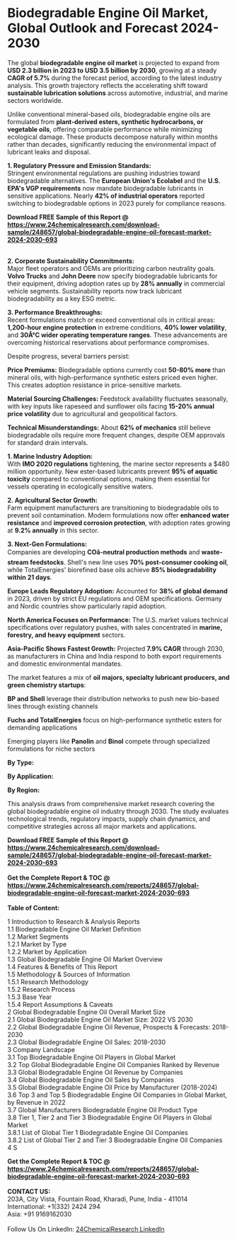 <h1>Biodegradable Engine Oil Market, Global Outlook and Forecast 2024-2030</h1><p>The global <strong>biodegradable engine oil market</strong> is projected to expand from <strong>USD 2.3 billion in 2023 to USD 3.5 billion by 2030</strong>, growing at a steady <strong>CAGR of 5.7%</strong> during the forecast period, according to the latest industry analysis. This growth trajectory reflects the accelerating shift toward <strong>sustainable lubrication solutions</strong> across automotive, industrial, and marine sectors worldwide.</p><p>Unlike conventional mineral-based oils, biodegradable engine oils are formulated from <strong>plant-derived esters, synthetic hydrocarbons, or vegetable oils</strong>, offering comparable performance while minimizing ecological damage. These products decompose naturally within months rather than decades, significantly reducing the environmental impact of lubricant leaks and disposal.</p><p><strong>1. Regulatory Pressure and Emission Standards:</strong><br>
Stringent environmental regulations are pushing industries toward biodegradable alternatives. The <strong>European Union's Ecolabel</strong> and the <strong>U.S. EPA's VGP requirements</strong> now mandate biodegradable lubricants in sensitive applications. Nearly <strong>42% of industrial operators</strong> reported switching to biodegradable options in 2023 purely for compliance reasons.</p><div><b>Download FREE Sample of this Report @ 
            <a href="https://www.24chemicalresearch.com/download-sample/248657/global-biodegradable-engine-oil-forecast-market-2024-2030-693">
            https://www.24chemicalresearch.com/download-sample/248657/global-biodegradable-engine-oil-forecast-market-2024-2030-693</a></b></div><br><p><strong>2. Corporate Sustainability Commitments:</strong><br>
Major fleet operators and OEMs are prioritizing carbon neutrality goals. <strong>Volvo Trucks</strong> and <strong>John Deere</strong> now specify biodegradable lubricants for their equipment, driving adoption rates up by <strong>28% annually</strong> in commercial vehicle segments. Sustainability reports now track lubricant biodegradability as a key ESG metric.</p><p><strong>3. Performance Breakthroughs:</strong><br>
Recent formulations match or exceed conventional oils in critical areas: <strong>1,200-hour engine protection</strong> in extreme conditions, <strong>40% lower volatility</strong>, and <strong>30Â°C wider operating temperature ranges</strong>. These advancements are overcoming historical reservations about performance compromises.</p><p>Despite progress, several barriers persist:</p><p><strong>Price Premiums:</strong> Biodegradable options currently cost <strong>50-80% more</strong> than mineral oils, with high-performance synthetic esters priced even higher. This creates adoption resistance in price-sensitive markets.</p><p><strong>Material Sourcing Challenges:</strong> Feedstock availability fluctuates seasonally, with key inputs like rapeseed and sunflower oils facing <strong>15-20% annual price volatility</strong> due to agricultural and geopolitical factors.</p><p><strong>Technical Misunderstandings:</strong> About <strong>62% of mechanics</strong> still believe biodegradable oils require more frequent changes, despite OEM approvals for standard drain intervals.</p><p><strong>1. Marine Industry Adoption:</strong><br>
With <strong>IMO 2020 regulations</strong> tightening, the marine sector represents a $480 million opportunity. New ester-based lubricants prevent <strong>95% of aquatic toxicity</strong> compared to conventional options, making them essential for vessels operating in ecologically sensitive waters.</p><p><strong>2. Agricultural Sector Growth:</strong><br>
Farm equipment manufacturers are transitioning to biodegradable oils to prevent soil contamination. Modern formulations now offer <strong>enhanced water resistance</strong> and <strong>improved corrosion protection</strong>, with adoption rates growing at <strong>9.2% annually</strong> in this sector.</p><p><strong>3. Next-Gen Formulations:</strong><br>
Companies are developing <strong>COâ-neutral production methods</strong> and <strong>waste-stream feedstocks</strong>. Shell's new line uses <strong>70% post-consumer cooking oil</strong>, while TotalEnergies' biorefined base oils achieve <strong>85% biodegradability within 21 days</strong>.</p><p><strong>Europe Leads Regulatory Adoption:</strong> Accounted for <strong>38% of global demand</strong> in 2023, driven by strict EU regulations and OEM specifications. Germany and Nordic countries show particularly rapid adoption.</p><p><strong>North America Focuses on Performance:</strong> The U.S. market values technical specifications over regulatory pushes, with sales concentrated in <strong>marine, forestry, and heavy equipment</strong> sectors.</p><p><strong>Asia-Pacific Shows Fastest Growth:</strong> Projected <strong>7.9% CAGR</strong> through 2030, as manufacturers in China and India respond to both export requirements and domestic environmental mandates.</p><p>The market features a mix of <strong>oil majors, specialty lubricant producers, and green chemistry startups</strong>:</p><p><strong>BP and Shell</strong> leverage their distribution networks to push new bio-based lines through existing channels</p><p><strong>Fuchs and TotalEnergies</strong> focus on high-performance synthetic esters for demanding applications</p><p>Emerging players like <strong>Panolin</strong> and <strong>Binol</strong> compete through specialized formulations for niche sectors</p><p><strong>By Type:</strong></p><p><strong>By Application:</strong></p><p><strong>By Region:</strong></p><p>This analysis draws from comprehensive market research covering the global biodegradable engine oil industry through 2030. The study evaluates technological trends, regulatory impacts, supply chain dynamics, and competitive strategies across all major markets and applications.</p><div><b>Download FREE Sample of this Report @ 
            <a href="https://www.24chemicalresearch.com/download-sample/248657/global-biodegradable-engine-oil-forecast-market-2024-2030-693">
            https://www.24chemicalresearch.com/download-sample/248657/global-biodegradable-engine-oil-forecast-market-2024-2030-693</a></b></div><br><div><b>Get the Complete Report & TOC @ 
            <a href="https://www.24chemicalresearch.com/reports/248657/global-biodegradable-engine-oil-forecast-market-2024-2030-693">
            https://www.24chemicalresearch.com/reports/248657/global-biodegradable-engine-oil-forecast-market-2024-2030-693</a></b></div><br>
            <b>Table of Content:</b><p>1 Introduction to Research & Analysis Reports<br />
    1.1 Biodegradable Engine Oil Market Definition<br />
    1.2 Market Segments<br />
        1.2.1 Market by Type<br />
        1.2.2 Market by Application<br />
    1.3 Global Biodegradable Engine Oil Market Overview<br />
    1.4 Features & Benefits of This Report<br />
    1.5 Methodology & Sources of Information<br />
        1.5.1 Research Methodology<br />
        1.5.2 Research Process<br />
        1.5.3 Base Year<br />
        1.5.4 Report Assumptions & Caveats<br />
2 Global Biodegradable Engine Oil Overall Market Size<br />
    2.1 Global Biodegradable Engine Oil Market Size: 2022 VS 2030<br />
    2.2 Global Biodegradable Engine Oil Revenue, Prospects & Forecasts: 2018-2030<br />
    2.3 Global Biodegradable Engine Oil Sales: 2018-2030<br />
3 Company Landscape<br />
    3.1 Top Biodegradable Engine Oil Players in Global Market<br />
    3.2 Top Global Biodegradable Engine Oil Companies Ranked by Revenue<br />
    3.3 Global Biodegradable Engine Oil Revenue by Companies<br />
    3.4 Global Biodegradable Engine Oil Sales by Companies<br />
    3.5 Global Biodegradable Engine Oil Price by Manufacturer (2018-2024)<br />
    3.6 Top 3 and Top 5 Biodegradable Engine Oil Companies in Global Market, by Revenue in 2022<br />
    3.7 Global Manufacturers Biodegradable Engine Oil Product Type<br />
    3.8 Tier 1, Tier 2 and Tier 3 Biodegradable Engine Oil Players in Global Market<br />
        3.8.1 List of Global Tier 1 Biodegradable Engine Oil Companies<br />
        3.8.2 List of Global Tier 2 and Tier 3 Biodegradable Engine Oil Companies<br />
4 S</p><div><b>Get the Complete Report & TOC @ 
            <a href="https://www.24chemicalresearch.com/reports/248657/global-biodegradable-engine-oil-forecast-market-2024-2030-693">
            https://www.24chemicalresearch.com/reports/248657/global-biodegradable-engine-oil-forecast-market-2024-2030-693</a></b></div><br><b>CONTACT US:</b><br>
            203A, City Vista, Fountain Road, Kharadi, Pune, India - 411014<br>
            International: +1(332) 2424 294<br>
            Asia: +91 9169162030 <br><br>
            Follow Us On LinkedIn: <a href="https://www.linkedin.com/company/24chemicalresearch/">24ChemicalResearch LinkedIn</a>